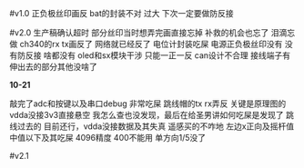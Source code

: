 #v1.0
正负极丝印画反 bat的封装不对 过大 下次一定要做防反接

#v2.0
生产稿确认超时 部分丝印当时想弄完画直接忘掉 补救的机会也忘了 泪滴忘做 ch340的rx tx画反了 网络就已经反了 电位计封装吃屎 电源正负极丝印没有 没有防反接 啥都没有 oled和sx模块干涉 只能一正一反 can设计不合理 接线端子有伸出去的部分其他没啥了

**10-21**

敲完了adc和按键以及串口debug
非常吃屎 跳线帽的tx rx弄反 关键是原理图的vdda没接3v3直接悬空 我怎么查也没发现，最后在给圣男讲如何吃屎是发现了 跳线过去的 目前还行，vdda没接数据及其失真
遥感买的不咋地 左边x正向及摇杆值中值以下及其吃屎 4096精度 400不能用 单方向1/5没了

#v2.1
